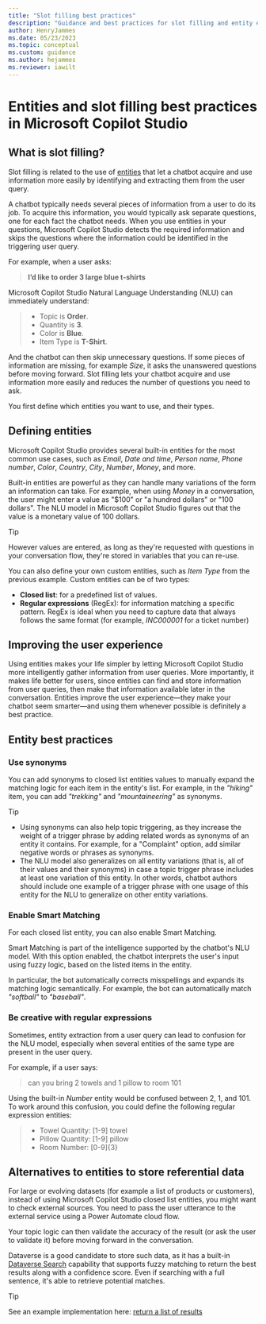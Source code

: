 ```yaml
---
title: "Slot filling best practices"
description: "Guidance and best practices for slot filling and entity extraction in Microsoft Copilot Studio."
author: HenryJammes
ms.date: 05/23/2023
ms.topic: conceptual
ms.custom: guidance
ms.author: hejammes
ms.reviewer: iawilt
---
```


# Entities and slot filling best practices in Microsoft Copilot Studio

## What is slot filling?

Slot filling is related to the use of [entities](/power-virtual-agents/advanced-entities-slot-filling) that let a chatbot acquire and use information more easily by identifying and extracting them from the user query.

A chatbot typically needs several pieces of information from a user to do its job. To acquire this information, you would typically ask separate questions, one for each fact the chatbot needs. When you use entities in your questions, Microsoft Copilot Studio detects the required information and skips the questions where the information could be identified in the triggering user query.

For example, when a user asks:
 > **I’d like to order 3 large blue t-shirts**

 Microsoft Copilot Studio Natural Language Understanding (NLU) can immediately understand:
 >
 > - Topic is **Order**.
 > - Quantity is **3**.
 > - Color is **Blue**.
 > - Item Type is **T-Shirt**.

And the chatbot can then skip unnecessary questions. If some pieces of information are missing, for example *Size*, it asks the unanswered questions before moving forward. Slot filling lets your chatbot acquire and use information more easily and reduces the number of questions you need to ask.

You first define which entities you want to use, and their types.

## Defining entities

Microsoft Copilot Studio provides several built-in entities for the most common use cases, such as *Email*, *Date and time*, *Person name*, *Phone number*, *Color*, *Country*, *City*, *Number*, *Money*, and more.

Built-in entities are powerful as they can handle many variations of the form an information can take. For example, when using *Money* in a conversation, the user might enter a value as "$100" or "a hundred dollars" or "100 dollars". The NLU model in Microsoft Copilot Studio figures out that the value is a monetary value of 100 dollars.

> [!TIP]
> However values are entered, as long as they're requested with questions in your conversation flow, they're stored in variables that you can re-use.

You can also define your own custom entities, such as *Item Type* from the previous example. Custom entities can be of two types:

- **Closed list**: for a predefined list of values.
- **Regular expressions** (RegEx): for information matching a specific pattern. RegEx is ideal when you need to capture data that always follows the same format (for example, _INC000001_ for a ticket number)

## Improving the user experience

Using entities makes your life simpler by letting Microsoft Copilot Studio more intelligently gather information from user queries. More importantly, it makes life better for users, since entities can find and store information from user queries, then make that information available later in the conversation. Entities improve the user experience—they make your chatbot seem smarter—and using them whenever possible is definitely a best practice.

## Entity best practices

### Use synonyms

You can add synonyms to closed list entities values to manually expand the matching logic for each item in the entity's list. For example, in the _"hiking"_ item, you can add _"trekking"_ and _"mountaineering"_ as synonyms.

> [!TIP]
>
> - Using synonyms can also help topic triggering, as they increase the weight of a trigger phrase by adding related words as synonyms of an entity it contains. For example, for a "Complaint" option, add similar negative words or phrases as synonyms.
> - The NLU model also generalizes on all entity variations (that is, all of their values and their synonyms) in case a topic trigger phrase includes at least one variation of this entity. In other words, chatbot authors should include one example of a trigger phrase with one usage of this entity for the NLU to generalize on other entity variations.

### Enable Smart Matching

For each closed list entity, you can also enable Smart Matching.

Smart Matching is part of the intelligence supported by the chatbot's NLU model. With this option enabled, the chatbot interprets the user's input using fuzzy logic, based on the listed items in the entity.

In particular, the bot automatically corrects misspellings and expands its matching logic semantically. For example, the bot can automatically match _"softball"_ to _"baseball"_.

### Be creative with regular expressions

Sometimes, entity extraction from a user query can lead to confusion for the NLU model, especially when several entities of the same type are present in the user query.

For example, if a user says:
> can you bring 2 towels and 1 pillow to room 101

Using the built-in *Number* entity would be confused between 2, 1, and 101. To work around this confusion, you could define the following regular expression entities:
>
> - Towel Quantity: [1-9] towel
> - Pillow Quantity: [1-9] pillow
> - Room Number: [0-9]{3}

## Alternatives to entities to store referential data

For large or evolving datasets (for example a list of products or customers), instead of using Microsoft Copilot Studio closed list entities, you might want to check external sources. You need to pass the user utterance to the external service using a Power Automate cloud flow.

Your topic logic can then validate the accuracy of the result (or ask the user to validate it) before moving forward in the conversation.

Dataverse is a good candidate to store such data, as it has a built-in [Dataverse Search](/power-platform/admin/configure-relevance-search-organization) capability that supports fuzzy matching to return the best results along with a confidence score. Even if searching with a full sentence, it's able to retrieve potential matches.

> [!TIP]
> See an example implementation here: [return a list of results](/power-virtual-agents/advanced-flow-list-of-results)
